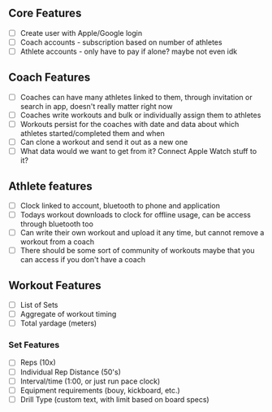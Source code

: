 ## Core Features
- [ ] Create user with Apple/Google login
- [ ] Coach accounts - subscription based on number of athletes
- [ ] Athlete accounts - only have to pay if alone? maybe not even idk

## Coach Features
- [ ] Coaches can have many athletes linked to them, through invitation or search in app, doesn't really matter right now
- [ ] Coaches write workouts and bulk or individually assign them to athletes
- [ ] Workouts persist for the coaches with date and data about which athletes started/completed them and when
- [ ] Can clone a workout and send it out as a new one
- [ ] What data would we want to get from it? Connect Apple Watch stuff to it?

## Athlete features
- [ ] Clock linked to account, bluetooth to phone and application
- [ ] Todays workout downloads to clock for offline usage, can be access through bluetooth too
- [ ] Can write their own workout and upload it any time, but cannot remove a workout from a coach
- [ ] There should be some sort of community of workouts maybe that you can access if you don't have a coach

## Workout Features
- [ ] List of Sets
- [ ] Aggregate of workout timing
- [ ] Total yardage (meters)

### Set Features
- [ ] Reps (10x)
- [ ] Individual Rep Distance (50's)
- [ ] Interval/time (1:00, or just run pace clock)
- [ ] Equipment requirements (bouy, kickboard, etc.)
- [ ] Drill Type (custom text, with limit based on board specs)